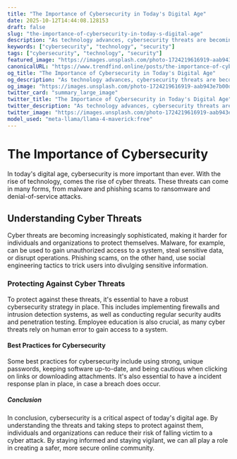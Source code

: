 ```yaml
---
title: "The Importance of Cybersecurity in Today's Digital Age"
date: 2025-10-12T14:44:08.128153
draft: false
slug: "the-importance-of-cybersecurity-in-today-s-digital-age"
description: "As technology advances, cybersecurity threats are becoming more sophisticated. Learn how to protect yourself and your organization from these threats."
keywords: ["cybersecurity", "technology", "security"]
tags: ["cybersecurity", "technology", "security"]
featured_image: "https://images.unsplash.com/photo-1724219616919-aab943e7b00d?crop=entropy&cs=tinysrgb&fit=max&fm=jpg&ixid=M3w4MTQ0NjN8MHwxfHJhbmRvbXx8fHx8fHx8fDE3NjAyNzY2NDd8&ixlib=rb-4.1.0&q=80&w=1080"
canonicalURL: "https://www.trendfind.online/posts/the-importance-of-cybersecurity-in-today-s-digital-age/"
og_title: "The Importance of Cybersecurity in Today's Digital Age"
og_description: "As technology advances, cybersecurity threats are becoming more sophisticated. Learn how to protect yourself and your organization from these threats."
og_image: "https://images.unsplash.com/photo-1724219616919-aab943e7b00d?crop=entropy&cs=tinysrgb&fit=max&fm=jpg&ixid=M3w4MTQ0NjN8MHwxfHJhbmRvbXx8fHx8fHx8fDE3NjAyNzY2NDd8&ixlib=rb-4.1.0&q=80&w=1080"
twitter_card: "summary_large_image"
twitter_title: "The Importance of Cybersecurity in Today's Digital Age"
twitter_description: "As technology advances, cybersecurity threats are becoming more sophisticated. Learn how to protect yourself and your organization from these threats."
twitter_image: "https://images.unsplash.com/photo-1724219616919-aab943e7b00d?crop=entropy&cs=tinysrgb&fit=max&fm=jpg&ixid=M3w4MTQ0NjN8MHwxfHJhbmRvbXx8fHx8fHx8fDE3NjAyNzY2NDd8&ixlib=rb-4.1.0&q=80&w=1080"
model_used: "meta-llama/llama-4-maverick:free"
---
```

# The Importance of Cybersecurity

In today's digital age, cybersecurity is more important than ever. With the rise of technology, comes the rise of cyber threats. These threats can come in many forms, from malware and phishing scams to ransomware and denial-of-service attacks.

## Understanding Cyber Threats

Cyber threats are becoming increasingly sophisticated, making it harder for individuals and organizations to protect themselves. Malware, for example, can be used to gain unauthorized access to a system, steal sensitive data, or disrupt operations. Phishing scams, on the other hand, use social engineering tactics to trick users into divulging sensitive information.

### Protecting Against Cyber Threats

To protect against these threats, it's essential to have a robust cybersecurity strategy in place. This includes implementing firewalls and intrusion detection systems, as well as conducting regular security audits and penetration testing. Employee education is also crucial, as many cyber threats rely on human error to gain access to a system.

#### Best Practices for Cybersecurity

Some best practices for cybersecurity include using strong, unique passwords, keeping software up-to-date, and being cautious when clicking on links or downloading attachments. It's also essential to have a incident response plan in place, in case a breach does occur.

##### Conclusion

In conclusion, cybersecurity is a critical aspect of today's digital age. By understanding the threats and taking steps to protect against them, individuals and organizations can reduce their risk of falling victim to a cyber attack. By staying informed and staying vigilant, we can all play a role in creating a safer, more secure online community.
